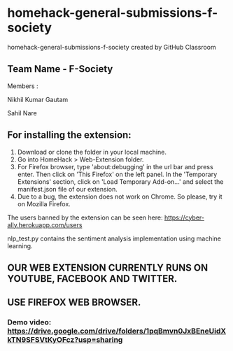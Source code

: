 # homehack-general-submissions-f-society
homehack-general-submissions-f-society created by GitHub Classroom

## Team Name - F-Society
Members : 

Nikhil Kumar Gautam

Sahil Nare


## For installing the extension:
1. Download or clone the folder in your local machine.
2. Go into HomeHack > Web-Extension folder.
3. For Firefox browser, type 'about:debugging' in the url bar and press enter. Then click on 'This Firefox' on the left panel. In the 'Temporary Extensions' section, click on 'Load Temporary Add-on...' and select the manifest.json file of our extension.
3. Due to a bug, the extension does not work on Chrome. So please, try it on Mozilla Firefox.

The users banned by the extension can be seen here: https://cyber-ally.herokuapp.com/users

nlp_test.py contains the sentiment analysis implementation using machine learning.

## OUR WEB EXTENSION CURRENTLY RUNS ON YOUTUBE, FACEBOOK AND TWITTER.
## USE FIREFOX WEB BROWSER.

### Demo video: https://drive.google.com/drive/folders/1pqBmvn0JxBEneUidXkTN9SFSVtKyOFcz?usp=sharing

